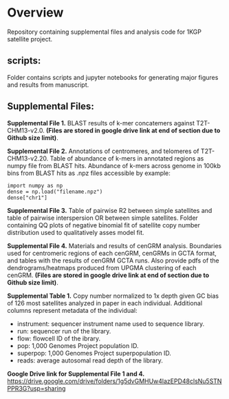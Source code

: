 # Overview
Repository containing supplemental files and analysis code for 1KGP satellite project.

## scripts:

Folder contains scripts and jupyter notebooks for generating major figures and results from manuscript.

## Supplemental Files:

**Supplemental File 1.** BLAST results of k-mer concatemers against T2T-CHM13-v2.0. **(Files are stored in google drive link at end of section due to Github size limit)**.

**Supplemental File 2.** Annotations of centromeres, and telomeres of T2T-CHM13-v2.20. Table of abundance of k-mers in annotated regions as numpy file from BLAST hits. Abundance of k-mers across genome in 100kb bins from BLAST hits as .npz files accessible by example:

    import numpy as np
    dense = np.load("filename.npz")
    dense["chr1"]
  
**Supplemental File 3.** Table of pairwise R2 between simple satellites and table of pairwise interspersion OR between simple satellites. Folder containing QQ plots of negative binomial fit of satellite copy number distribution used to qualitatively asses model fit.

**Supplemental File 4.** Materials and results of cenGRM analysis. Boundaries used for centromeric regions of each cenGRM, cenGRMs in GCTA format, and tables with the results of cenGRM GCTA runs. Also provide pdfs of the dendrograms/heatmaps produced from UPGMA clustering of each cenGRM. **(Files are stored in google drive link at end of section due to Github size limit)**.

**Supplemental Table 1.** Copy number normalized to 1x depth given GC bias of 126 most satellites analyzed in paper in each individual. Additional columns represent metadata of the individual:

* instrument: sequencer instrument name used to sequence library.
* run: sequencer run of the library.
* flow: flowcell ID of the ibrary.
* pop: 1,000 Genomes Project population ID.
* superpop: 1,000 Genomes Project superpopulation ID.
* reads: average autosomal read depth of the library.

**Google Drive link for Supplemental File 1 and 4.** https://drive.google.com/drive/folders/1g5dvGMHUw4lazEPD48clsNu5STNPPR3G?usp=sharing
